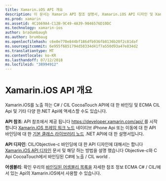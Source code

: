 ```yaml
---
title: Xamarin.iOS API 개요
description: 이 문서는 Xamarin API 참조 설명서, Xamarin.iOS API 디자인 및 Xamarin 개발에서 용도로 사용할 수 있는 어셈블리의 목록을 설명 하는 가이드를 링크 합니다.
ms.prod: xamarin
ms.assetid: 4C1669A4-C12B-9C49-4A39-9046576D10DC
ms.technology: xamarin-ios
author: bradumbaugh
ms.author: brumbaug
ms.openlocfilehash: c6e0e770e844bf186dfb936fb8136b20f2c81daf
ms.sourcegitcommit: 6e955f6851794d58334d41f7a550d93a47e834d2
ms.translationtype: MT
ms.contentlocale: ko-KR
ms.lasthandoff: 07/12/2018
ms.locfileid: "38994912"
---
```

# <a name="xamarinios-api-overview"></a>Xamarin.iOS API 개요

Xamarin.iOS를 노출 하는 C# / CIL CocoaTouch API에 대 한 바인딩 및 ECMA CIL Api 및 기타 다양 한.NET Api에 액세스할 수도 있습니다.

 **API 참조**: API 참조에서 제공 됩니다 [ https://developer.xamarin.com/api/ ](https://docs.microsoft.com/dotnet/api/)를 시작 합니다 [Xamarin.iOS 프레임 워크 노드](https://docs.microsoft.com/dotnet/api/?view=xamarinios-10.8) 네이티브 iPhone Api 또는 이동에 대 한 API 바인딩에 대 한 [ 기본 클래스 라이브러리 노드](https://docs.microsoft.com/dotnet/api/?view=netstandard-2.0) .NET API에 대 한 설명서입니다.

 **API 디자인**: CIL/Objective-c 바인딩에 대 한 API 디자인에 대해서는 합니다 [Xamarin.iOS API 디자인](~/ios/internals/api-design/index.md) 문서 및 해당 하는 방법을 설명 했습니다 Objective-c와 C Api CocoaTouch에서 바인딩된 C#에 노출 / CIL world .

 **어셈블리**: 확인 우리의 [바인딩된 어셈블리 목록을](~/cross-platform/internals/available-assemblies.md) 자세한 참조 정보 ECMA C# / CIL/에서 있는 Api의 Xamarin.iOS에서 사용할 수 있습니다.
